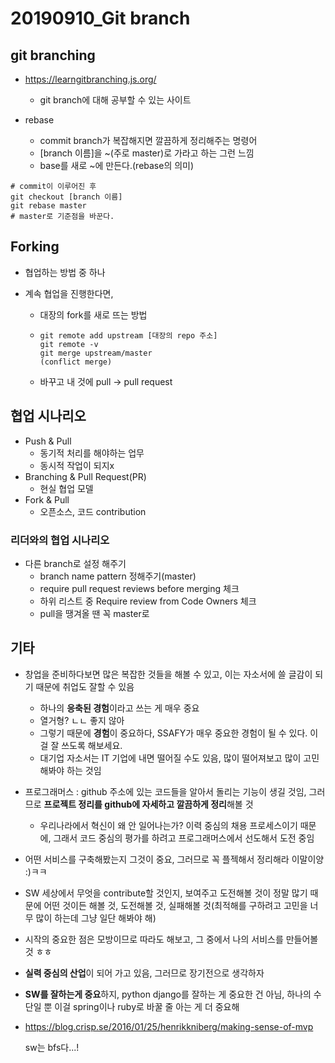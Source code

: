 

# 20190910_Git branch

## git  branching

- https://learngitbranching.js.org/
  - git branch에 대해 공부할 수 있는 사이트

- rebase
  - commit branch가 복잡해지면 깔끔하게 정리해주는 명령어
  - [branch 이름]을 ~(주로 master)로 가라고 하는 그런 느낌
  - base를 새로 ~에 만든다.(rebase의 의미)

```git bash
# commit이 이루어진 후
git checkout [branch 이름]
git rebase master
# master로 기준점을 바꾼다.
```



## Forking

- 협업하는 방법 중 하나

- 계속 협업을 진행한다면, 

  - 대장의 fork를 새로 뜨는 방법

  - ```git bash
    git remote add upstream [대장의 repo 주소]
    git remote -v
    git merge upstream/master
    (conflict merge)
    ```

  - 바꾸고 내 것에 pull -> pull request



## 협업 시나리오

- Push & Pull
  - 동기적 처리를 해야하는 업무
  - 동시적 작업이 되지x
- Branching & Pull Request(PR)
  - 현실 협업 모델
- Fork & Pull
  - 오픈소스, 코드 contribution

### 리더와의 협업 시나리오

- 다른 branch로 설정 해주기
  - branch name pattern 정해주기(master)
  - require pull request reviews before merging 체크
  - 하위 리스트 중 Require review from Code Owners 체크
  - pull을 땡겨올 땐 꼭 master로 



## 기타

- 창업을 준비하다보면 많은 복잡한 것들을 해볼 수 있고, 이는 자소서에 쓸 글감이 되기 때문에 취업도 잘할 수 있음
  - 하나의 **응축된 경험**이라고 쓰는 게 매우 중요
  - 열거형? ㄴㄴ 좋지 않아
  - 그렇기 때문에 **경험**이 중요하다, SSAFY가 매우 중요한 경험이 될 수 있다. 이걸 잘 쓰도록 해보세요. 
  - 대기업 자소서는 IT 기업에 내면 떨어질 수도 있음, 많이 떨어져보고 많이 고민해봐야 하는 것임

- 프로그래머스 : github 주소에 있는 코드들을 알아서 돌리는 기능이 생길 것임, 그러므로 **프로젝트 정리를 github에 자세하고 깔끔하게 정리**해볼 것
  - 우리나라에서 혁신이 왜 안 일어나는가? 이력 중심의 채용 프로세스이기 때문에, 그래서 코드 중심의 평가를 하려고 프로그래머스에서 선도해서 도전 중임
- 어떤 서비스를 구축해봤는지 그것이 중요, 그러므로 꼭 플젝해서 정리해라 이말이양 :)ㅋㅋ

- SW 세상에서 무엇을 contribute할 것인지, 보여주고 도전해볼 것이 정말 많기 때문에 어떤 것이든 해볼 것, 도전해볼 것, 실패해볼 것(최적해를 구하려고 고민을 너무 많이 하는데 그냥 일단 해봐야 해)
- 시작의 중요한 점은 모방이므로 따라도 해보고, 그 중에서 나의 서비스를 만들어볼 것 ㅎㅎ
- **실력 중심의 산업**이 되어 가고 있음, 그러므로 장기전으로 생각하자
- **SW를 잘하는게 중요**하지, python django를 잘하는 게 중요한 건 아님, 하나의 수단일 뿐 이걸 spring이나 ruby로 바꿀 줄 아는 게 더 중요해

- https://blog.crisp.se/2016/01/25/henrikkniberg/making-sense-of-mvp

  sw는 bfs다...!